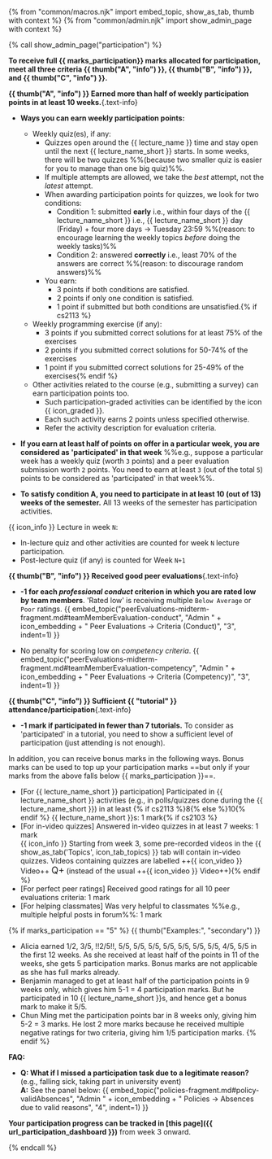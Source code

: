 {% from "common/macros.njk" import embed_topic, show_as_tab, thumb with context %}
{% from "common/admin.njk" import show_admin_page with context %}

{% call show_admin_page("participation") %}
<div id="main">

**To receive full {{ marks_participation}} marks allocated for participation, meet all three criteria {{ thumb("A", "info") }}, {{ thumb("B", "info") }}, and {{ thumb("C", "info") }}.**

****{{ thumb("A", "info") }} Earned more than half of weekly participation points in at least 10 weeks.****{.text-info}

* **Ways you can earn weekly participation points:**

  * Weekly quiz(es), if any:
    * Quizzes open around the {{ lecture_name }} time and stay open until the next {{ lecture_name_short }} starts. In some weeks, there will be two quizzes %%(because two smaller quiz is easier for you to manage than one big quiz)%%.
    * If multiple attempts are allowed, we take the _best_ attempt, not the _latest_ attempt.
    * When awarding participation points for quizzes, we look for two conditions:
      * Condition 1: submitted **__early__** i.e., within four days of the {{ lecture_name_short }} i.e., {{ lecture_name_short }} day (Friday) + four more days -> Tuesday 23:59 %%(reason: to encourage learning the weekly topics _before_ doing the weekly tasks)%%
      * Condition 2: answered **__correctly__** i.e., least 70% of the answers are correct %%(reason: to discourage random answers)%%
    * You earn:
      * 3 points if both conditions are satisfied.
      * 2 points if only one condition is satisfied.
      * 1 point if submitted but both conditions are unsatisfied.{% if cs2113 %}
  * Weekly programming exercise (if any):
    * 3 points if you submitted correct solutions for at least 75% of the exercises
    * 2 points if you submitted correct solutions for 50-74% of the exercises
    * 1 point if you submitted correct solutions for 25-49% of the exercises{% endif %}
  * Other activities related to the course (e.g., submitting a survey) can earn participation points too.
    * Such participation-graded activities can be identified by the icon {{ icon_graded }}.
    * Each such activity earns 2 points unless specified otherwise.
    * Refer the activity description for evaluation criteria.

* **If you earn at least half of points on offer in a particular week, you are considered as 'participated' in that week** %%e.g., suppose a particular week has a weekly quiz (worth `3` points) and a peer evaluation submission worth `2` points. You need to earn at least `3` (out of the total `5`) points to be considered as 'participated' in that week%%.

* **To satisfy condition A, you need to participate in at least 10 (out of 13) weeks of the semester.** All 13 weeks of the semester has participation activities.

<div class="indented">

<span tags="m--cs2113">

{{ icon_info }} Lecture in week `N`:
* In-lecture quiz and other activities are counted for week `N` lecture participation.
* Post-lecture quiz (if any) is counted for Week `N+1`
</span>
</div>

****{{ thumb("B", "info") }} Received good peer evaluations****{.text-info}

<div class="indented">

* **-1 for each _professional conduct_ criterion in which you are rated low by team members**. 'Rated low' is receiving multiple `Below Average` or `Poor` ratings.
{{ embed_topic("peerEvaluations-midterm-fragment.md#teamMemberEvaluation-conduct", "Admin " + icon_embedding + " Peer Evaluations → Criteria (Conduct)", "3", indent=1) }}


* No penalty for scoring low on _competency criteria_.
{{ embed_topic("peerEvaluations-midterm-fragment.md#teamMemberEvaluation-competency", "Admin " + icon_embedding + " Peer Evaluations → Criteria (Competency)", "3", indent=1) }}


</div>

****{{ thumb("C", "info") }} Sufficient {{ "tutorial" }} attendance/participation****{.text-info}

<div class="indented">

* **-1 mark if participated in fewer than 7 tutorials.** To consider as 'participated' in a tutorial, you need to show a sufficient level of participation (just attending is not enough).
</div>

<panel type="info" header="**+ Bonus Marks**" expanded no-close no-switch >

In addition, you can receive bonus marks in the following ways. Bonus marks can be used to top up your participation marks ==but only if your marks from the above falls below {{ marks_participation }}==.
* [For {{ lecture_name_short }} participation] Participated in {{ lecture_name_short }} activities (e.g., in polls/quizzes done during the {{ lecture_name_short }}) in at least {% if cs2113 %}8{% else %}10{% endif %} {{ lecture_name_short }}s: 1 mark{% if cs2103 %}
* [For in-video quizzes] Answered in-video quizzes in at least 7 weeks: 1 mark<br>
  {{ icon_info }} <span id="in-video-quiz-info">Starting from week 3, some pre-recorded videos in the <span class="text-primary">{{ show_as_tab('Topics', icon_tab_topics) }}</span> tab will contain in-video quizzes. Videos containing quizzes are labelled <span class="badge rounded-pill bg-danger">++{{ icon_video }} Video++</span> <span style="font-size: large;" class="badge rounded-pill bg-warning text-dark">Q+</span> (instead of the usual <span class="badge rounded-pill bg-danger">++{{ icon_video }} Video++</span>)</span>{% endif %}
* [For perfect peer ratings] Received good ratings for all 10 peer evaluations criteria: 1 mark
* [For helping classmates] Was very helpful to classmates %%e.g., multiple helpful posts in forum%%: 1 mark

</panel>
<p/>

{% if marks_participation == "5" %}
{{ thumb("Examples:", "secondary") }}

* Alicia earned 1/2, 3/5, !!2/5!!, 5/5, 5/5, 5/5, 5/5, 5/5, 5/5, 5/5, 4/5, 5/5 in the first 12 weeks. As she received at least half of the points in 11 of the weeks, she gets 5 participation marks. Bonus marks are not applicable as she has full marks already.
* Benjamin managed to get at least half of the participation points in 9 weeks only, which gives him 5-1 = 4 participation marks. But he participated in 10 {{ lecture_name_short }}s, and hence get a bonus mark to make it 5/5.
* Chun Ming met the participation points bar in 8 weeks only, giving him 5-2 = 3 marks. He lost 2 more marks because he received multiple negative ratings for two criteria, giving him 1/5 participation marks.
{% endif %}

****FAQ:****

* **Q: What if I missed a participation task due to a legitimate reason?** (e.g., falling sick, taking part in university event)<br>
  **A:** See the panel below:
{{ embed_topic("policies-fragment.md#policy-validAbsences", "Admin " + icon_embedding + " Policies → Absences due to valid reasons", "4", indent=1) }}
<p/>

<panel type="info" header="##### Where to find your participation marks progress" expanded no-close no-switch >

**Your participation progress can be tracked in [this page]({{ url_participation_dashboard }})** from week 3 onward.
</panel>

</div>

{% endcall %}
